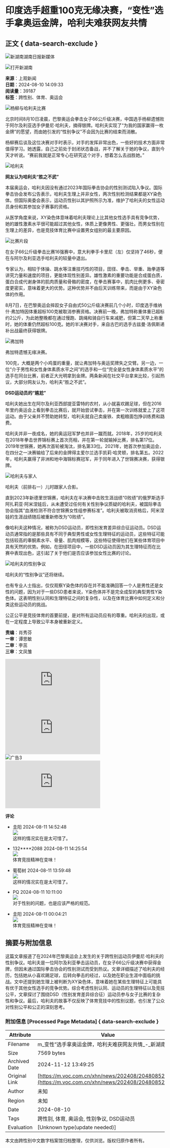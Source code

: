 # 印度选手超重100克无缘决赛，“变性”选手拿奥运金牌，哈利夫难获网友共情

## 正文 { data-search-exclude }


![新湖南](/assets/portal/images/xhn-logo.png)湖南日报新媒体

![打开新湖南](https://m.voc.com.cn)

**来源**：上观新闻  
**日期**：2024-08-10 14:09:33  
**阅读量**：39187  
**标签**：跨性别、体育、奥运会

![杨柳与哈利夫比赛](https://img2.voc.com.cn/9/2024/08/10/cef00d10d44690e72d4750ba0e3793a7c42a53581723270139.jpg?pid=16001922)

北京时间8月10日凌晨，巴黎奥运会拳击女子66公斤级决赛，中国选手杨柳遗憾败于阿尔及利亚选手伊曼尼·哈利夫，摘得银牌。哈利夫实现了“为我的国家赢得一枚金牌”的愿望，而由她引发的“性别争议”不会因为比赛的结束而消散。

杨柳赛后谈及这位决赛对手时表示，对手的发挥非常出色，一些好的技术方面非常值得学习。她透露，自己之前处于封闭状态备战，并不了解关于她的争议，直到今天才听说。“赛前我就是正常专心在研究这个对手，想着怎么去战胜她。”

![哈利夫](https://img2.voc.com.cn/9/2024/08/10/deeef0626188192592b3abd3d9593dd95351d6421723270139.jpg?pid=16001927)

**网友认为哈利夫“胜之不武”**

本届奥运会，哈利夫因没有通过2023年国际拳击协会的性别测试陷入争议。国际拳击协会发布公告表示，哈利夫生理上并非女性，两次性别检测结果都是XY染色体。但国际奥委会表示，运动员性别以其护照所示为准，维护了哈利夫的女性运动员身份和其参加女子赛事的资格。

从医学角度来说，XY染色体意味着哈利夫理论上比其他女性选手具有竞争优势，她的雄性激素水平很可能超过其他女性，体质上更像男性、更强壮。而男女性别在生理上的差异，也是竞技体育比赛中设置男女组别的最主要原因。

![比赛片段](https://img2.voc.com.cn/9/2024/08/10/6018aae56a58fdccc3b214f7eb897062defa450f1723270139.jpg?pid=16001932)

在女子66公斤级拳击比赛16强赛中，意大利拳手卡里尼（左）仅坚持了46秒，便在与阿尔及利亚选手哈利夫的较量中退出。

专家认为，相较于体操、跳水等注重技巧性的项目，田径、拳击、举重、跆拳道等讲究力量和速度的项目，更能体现性别差异。雄性激素的重要功能是合成蛋白质，蛋白合成代谢身体的肌肉质量和骨骼的密度，在拳击赛事中，肌肉比例更多、骨密度更密实，意味着更大的优势。这种优势并不由后天训练带来，而是由于XY染色体的作用。

8月7日，在巴黎奥运会摔跤女子自由式50公斤级决赛前几个小时，印度选手维纳什·弗加特因体重超标100克被取消参赛资格。决赛前一晚，弗加特称重体重已超标约2公斤，为此她整晚都在通过慢跑、跳绳和骑自行车来减肥，但第二天早上称重时，她的体重仍然超标100克。她的半决赛对手，来自古巴的选手古兹曼·洛佩斯递补出战最终获得银牌。

![弗加特](https://img2.voc.com.cn/9/2024/08/10/eb67e8530e18fdc0a7338baa302a199c695004411723270140.jpg?pid=16001937)

弗加特遗憾无缘决赛。

100克，大概是两个小鸡蛋的重量，就让弗加特与奥运奖牌失之交臂。另一边，一位“介于男性和女性身体素质水平之间”的选手和一位“完全是女性身体素质水平”的选手在同台比赛，前者正大光明拿到金牌。两条新闻在社交平台拿来比较，引起热议，大部分网友认为，哈利夫“胜之不武”。

**DSD运动员的“尴尬”**

哈利夫她出生在阿尔及利亚西部提亚雷特的农村，从小就喜欢踢足球，但在2016年里约奥运会上看到拳击比赛后，就开始尝试拳击，并在第一次训练就爱上了这项运动。由于父亲并不赞助她转型，哈利夫就自己卖废铁、卖粗粮面包挣训练费和路费。

哈利夫并非一夜成名，她的奥运冠军梦也并非一蹴而就。2018年，25岁的哈利夫在2018年拳击世界锦标赛上首次亮相，并在第一轮就输掉比赛，排名第17位。2019年世锦赛，她再次首轮被淘汰，排名第33位。2021年，她首次参加奥运会，在四分之一决赛输给了后来的金牌得主爱尔兰选手凯莉·哈灵顿，排名第五。2022年，哈利夫赢得了非洲和地中海锦标赛冠军，并于同年进入了世锦赛决赛，获得银牌。

![哈利夫与家人](https://img2.voc.com.cn/9/2024/08/10/cbaab86c54b1bd6fc254050cd1d548f71d773fbc1723270140.jpg?pid=16001942)

哈利夫（前排右一）儿时跟家人合影。

直到2023年新德里世锦赛，哈利夫在半决赛中击败生涯战绩“0败绩”的俄罗斯选手阿扎莉亚·阿米涅娃后，从未遭受过任何有关性别争议质疑的哈利夫，被国际拳击协会指其“血液检测不符合世锦赛女性组参赛标准”。哈利夫被取消资格后，阿米涅娃的生涯战绩随后被重新修改为“0败绩”。

像哈利夫这种情况，被称为DSD运动员，即性别发育差异综合征运动员。DSD运动员通常指的是那些具有不同于典型男性或女性生理特征的运动员，这些特征可能包括较高的睾酮素水平、骨量、肌肉规模等，这些特征使得他们在某些体育项目中具有天然的优势。例如，在田径项目中，一些DSD运动员因为其生理特征而在比赛中表现出色，这引起了关于他们是否应该参加女性比赛的讨论。

![哈利夫的性别争议](https://img2.voc.com.cn/9/2024/08/10/8ef6d077ae7526c179b55a4792d00cd45625395d1723270140.jpg?pid=16001947)

哈利夫的“性别争议”还将继续。

也有专业人士指出，仅仅观察Y染色体的存在并不能准确回答一个人是男性还是女性的问题，因为对于一些DSD患者来说，Y染色体并不是完全成型的典型男性Y染色体。这表明性别认同和生理特征之间的复杂性，以及在体育比赛中如何定义和分类这些运动员的挑战。

公正公平是竞技体育的首要前提，是对所有运动员应有的尊重。哈利夫的出现，或在一定程度上导致公平本身被重新定义。

**责编**：肖秀芬  
**一审**：谭思敏  
**二审**：李茁  
**三审**：文凤雏  

![广告1](https://cgi.voc.com.cn/AdHerf.php?ID=9772)  
![广告2](https://cgi.voc.com.cn/AdHerf.php?ID=9482)  
![广告3](https://img2.voc.com.cn/2023/12/08/d7ed56ee765ba1627949113a7a8f8d5dc38dd7ea1702035785.jpg)  
![广告4](https://cgi.voc.com.cn/AdHerf.php?ID=8955)  

**评论**

* 圭阳 2024-08-11 14:52:48  
  ![](https://news-vod.voc.com.cn/9/avatar/2023/07/24/ios_ce3b44a3e7dfc87e37b1c74f115f010a9bb63b76.png)  
  这样的情况实在是太可惜了。

* 132****2088 2024-08-11 14:25:54  
  ![](https://news-vod.voc.com.cn/9/avatar/2024/01/15/ios_6203ee2c2b51059035726ea631165f95e646c8e4.png)  
  体育竞技精神在变味！

* 葡萄树 2024-08-11 13:59:48  
  ![](https://news-vod.voc.com.cn/9/avatar/2023/07/24/ios_ce3b44a3e7dfc87e37b1c74f115f010a9bb63b76.png)  
  这样的情况实在是太可惜了。

* PQ 2024-08-11 10:11:00  
  ![](https://news-vod.voc.com.cn/9/avatar/2022/07/f6b624f91657456375.png)  
  对于性别的问题，也是应该严格的规范。

* 圭阳 2024-08-11 00:04:21  
  ![](https://news-vod.voc.com.cn/9/avatar/2023/07/24/ios_ce3b44a3e7dfc87e37b1c74f115f010a9bb63b76.png)  
  体育竞技精神在变味！

## 摘要与附加信息

<!-- tcd_abstract -->
这篇文章报道了在2024年巴黎奥运会上发生的关于跨性别运动员伊曼尼·哈利夫的性别争议。哈利夫是一位阿尔及利亚拳击运动员，在女子66公斤级决赛中获得金牌，但因未通过国际拳击协会的性别测试而受到热议。文章详细描述了哈利夫的经历，包括她从小喜欢踢足球，后转向拳击的经过，以及她在职业生涯中面临的挑战。文中还提到她生理上被判断为XY染色体，意味着她在某些生理特征上可能具有优于其他女性选手的竞争优势。综合考虑性别认同、运动员的生理特征以及竞技公平，文章探讨了围绕DSD（性别发育差异综合征）运动员参与女子比赛的复杂性和争议。最后，哈利夫的故事不仅反映了体育竞技中的性别议题，也引发了公众对性别公平和公正的深刻思考。
<!-- tcd_abstract_end -->

### 附加信息 [Processed Page Metadata] { data-search-exclude }

| Attribute       | Value                                  |
|-----------------|----------------------------------------|
| Filename        | m_变性”选手拿奥运金牌，哈利夫难获网友共情_-_新湖南.md                             |
| Size            | 7569 bytes                           |
| Archived Date   | 2024-11-12 13:49:25                             |
| Original Link   | [https://m.voc.com.cn/xhn/news/202408/20480852.html](https://m.voc.com.cn/xhn/news/202408/20480852.html)                       |
| Author          | 未知                               |
| Region          | 未知                               |
| Date            | 2024-08-10                                 |
| Tags            | 跨性别, 体育, 奥运会, 性别争议, DSD运动员                                 |
| Evaluation            | [Unknown type(update needed)]                                 |
<!-- tcd_table_end -->

本文由跨性别中文数字档案馆归档整理，仅供浏览。版权归原作者所有。
